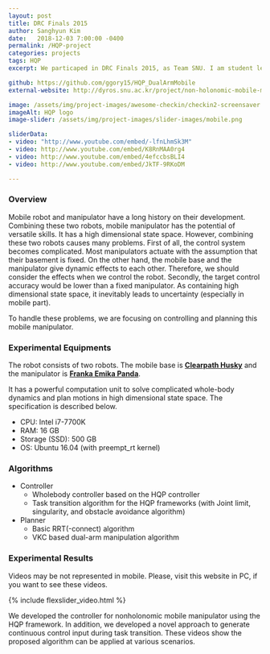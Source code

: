 ```yaml
---
layout: post
title: DRC Finals 2015
author: Sanghyun Kim
date:   2018-12-03 7:00:00 -0400
permalink: /HQP-project
categories: projects
tags: HQP
excerpt: We particaped in DRC Finals 2015, as Team SNU. I am student leader of our team.

github: https://github.com/ggory15/HQP_DualArmMobile
external-website: http://dyros.snu.ac.kr/project/non-holonomic-mobile-manipulator/

image: /assets/img/project-images/awesome-checkin/checkin2-screensaver.png
imageAlt: HQP logo
image-slider: /assets/img/project-images/slider-images/mobile.png

sliderData:
- video: "http://www.youtube.com/embed/-lfnLhmSk3M"
- video: http://www.youtube.com/embed/K8RnMAA0rg4
- video: http://www.youtube.com/embed/4efccbsBLI4
- video: http://www.youtube.com/embed/JkTF-9RKoDM

---
```

### Overview
Mobile robot and manipulator have a long history on their development. Combining these two robots, mobile manipulator has the potential of versatile skills. It has a high dimensional state space. However, combining these two robots causes many problems. First of all, the control system becomes complicated. Most manipulators actuate with the assumption that their basement is fixed. On the other hand, the mobile base and the manipulator give dynamic effects to each other. Therefore, we should consider the effects when we control the robot. Secondly, the target control accuracy would be lower than a fixed manipulator. As containing high dimensional state space, it inevitably leads to uncertainty (especially in mobile part).

To handle these problems, we are focusing on controlling and planning this mobile manipulator.

### Experimental Equipments
The robot consists of two robots. The mobile base is [**Clearpath Husky**](https://www.clearpathrobotics.com/husky-unmanned-ground-vehicle-robot/) and the manipulator is [**Franka Emika Panda**](https://www.franka.de/panda/).

It has a powerful computation unit to solve complicated whole-body dynamics and plan motions in high dimensional state space. The specification is described below.
+ CPU: Intel i7-7700K
+ RAM: 16 GB
+ Storage (SSD): 500 GB
+ OS: Ubuntu 16.04 (with preempt_rt kernel)

### Algorithms
+ Controller
	- Wholebody controller based on the HQP controller
	- Task transition algorithm for the HQP frameworks (with Joint limit, singularity, and obstacle avoidance algorithm)
+ Planner
	- Basic RRT(-connect) algorithm
	- VKC based dual-arm manipulation algorithm 

### Experimental Results
Videos may be not represented in mobile. Please, visit this website in PC, if you want to see these videos. 

{% include flexslider_video.html %}

We developed the controller for nonholonomic mobile manipulator using the HQP framework. In addition, we developed a novel approach to generate continuous control input during task transition. These videos show the proposed algorithm can be applied at various scenarios.

